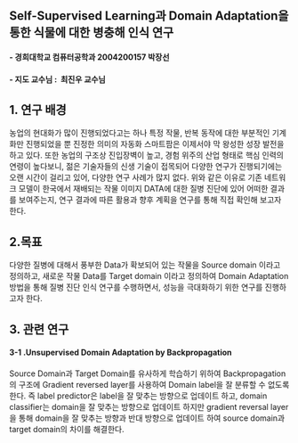 ## Self-Supervised Learning과 Domain Adaptation을 통한 식물에 대한 병충해 인식 연구
#### - 경희대학교 컴퓨터공학과 2004200157 박장선
#### - 지도 교수님 : &nbsp;최진우 교수님 <br/>

## 1. 연구 배경  <br/>
농업의 현대화가 많이 진행되었다고는 하나 특정 작물, 반복 동작에 대한 부분적인 기계화만 진행되었을 뿐 진정한 의미의 자동화 스마트팜은 이제서야 막 왕성한 성장 발전을 하고 있다. 또한 농업의 구조상 진입장벽이 높고, 경험 위주의 산업 형태로 핵심 인력의 연령이 높다보니, 젊은 기술자들의 신생 기술이 접목되어 다양한 연구가 진행되기에는 오랜 시간이 걸리고 있어, 다양한 연구 사례가 많지 없다. 위와 같은 이유로 기존 네트워크 모델이 한국에서 재배되는 작물 이미지 DATA에 대한 질병 진단에 있어 어떠한 결과를 보여주는지, 연구 결과에 따른 활용과 향후 계획을 연구를 통해 직접 확인해 보고자 한다. 

## 2.목표  <br/>
다양한 질병에 대해서 풍부한 Data가 확보되어 있는 작물을 Source domain 이라고 정의하고, 
새로운 작물 Data를 Target domain 이라고 정의하여 Domain Adaptation 방법을 통해 질병 진단 인식 연구를 수행하면서, 성능을 극대화하기 위한 연구를 진행하고자 한다.

## 3. 관련 연구 <br/>
#### 3-1 .Unsupervised Domain Adaptation by Backpropagation

Source Domain과 Target Domain를 유사하게 학습하기 위하여 Backpropagation의 구조에 Gradient reversed layer를 사용하여 Domain label을 잘 분류할 수 없도록 한다. 즉 label predictor은 label을 잘 맞추는 방향으로 업데이트 하고, domain classifier는  domain을 잘 맞추는 방향으로 업데이트 하지만 gradient reversal layer을 통해 domain을 잘 맞추는 방향과 반대 방향으로 업데이트 하여 source domain과 target domain의 차이를 해결한다.
